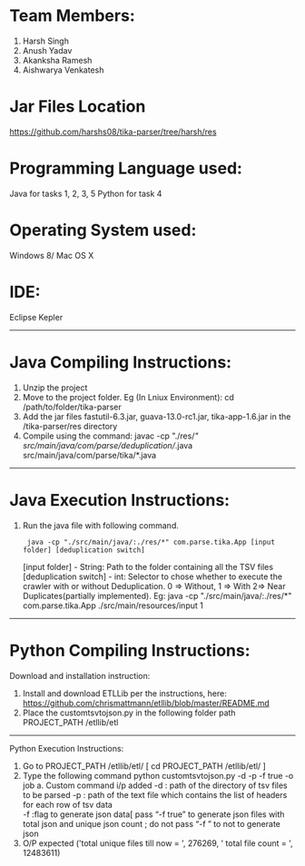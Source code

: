 # Team Members:

1. Harsh Singh
2. Anush Yadav
3. Akanksha Ramesh
4. Aishwarya Venkatesh

# Jar Files Location
https://github.com/harshs08/tika-parser/tree/harsh/res



# Programming Language used:
Java for tasks 1, 2, 3, 5
Python for task 4

# Operating System used:
Windows 8/ Mac OS X

# IDE:
Eclipse Kepler

--------------------------------------------------------------------------------------------------------------------------------------------------

# Java Compiling Instructions:

1. Unzip the project
2. Move to the project folder.
	 Eg (In Lniux Environment): cd /path/to/folder/tika-parser
3. Add the jar files fastutil-6.3.jar, guava-13.0-rc1.jar, tika-app-1.6.jar in the /tika-parser/res directory
4. Compile using the command:
		javac -cp "./res/*" src/main/java/com/parse/deduplication/*.java src/main/java/com/parse/tika/*.java

--------------------------------------------------------------------------------------------------------------------------------------------------

# Java Execution Instructions:

1. Run the java file with following command.

		java -cp "./src/main/java/:./res/*" com.parse.tika.App [input folder] [deduplication switch]

	[input folder] - String: Path to the folder containing all the TSV files
	[deduplication switch] - int: Selector to chose whether to execute the crawler with or without Deduplication.
	0 => Without, 1 => With 2=> Near Duplicates(partially implemented).
Eg:
		java -cp "./src/main/java/:./res/*" com.parse.tika.App ./src/main/resources/input 1

-------------------------------------------------------------------------------------------------------------------------------------------------

# Python Compiling Instructions:

Download and installation instruction:
1.	Install and download ETLLib per the instructions, here:   https://github.com/chrismattmann/etllib/blob/master/README.md
2.	Place the customtsvtojson.py in the following folder path PROJECT_PATH /etllib/etl

-------------------------------------------------------------------------------------------------------------------------------------------------

Python Execution Instructions:

1.	Go to PROJECT_PATH /etllib/etl/
[ cd PROJECT_PATH /etllib/etl/ ]
2.	Type the following command
python customtsvtojson.py -d <directory of tsv files> -p <text file of list of headers > -f true -o job
a.	Custom command i/p added
-d : path of the directory of tsv files to be parsed
-p : path of the text file which contains the list of headers for each row of tsv data  
-f  :flag to generate json data[ pass “-f true” to generate json files with total json and unique json count ; do not pass “-f ” to not to generate json
3.	O/P expected
('total unique files till now = ', 276269, ' total file count = ', 12483611)
